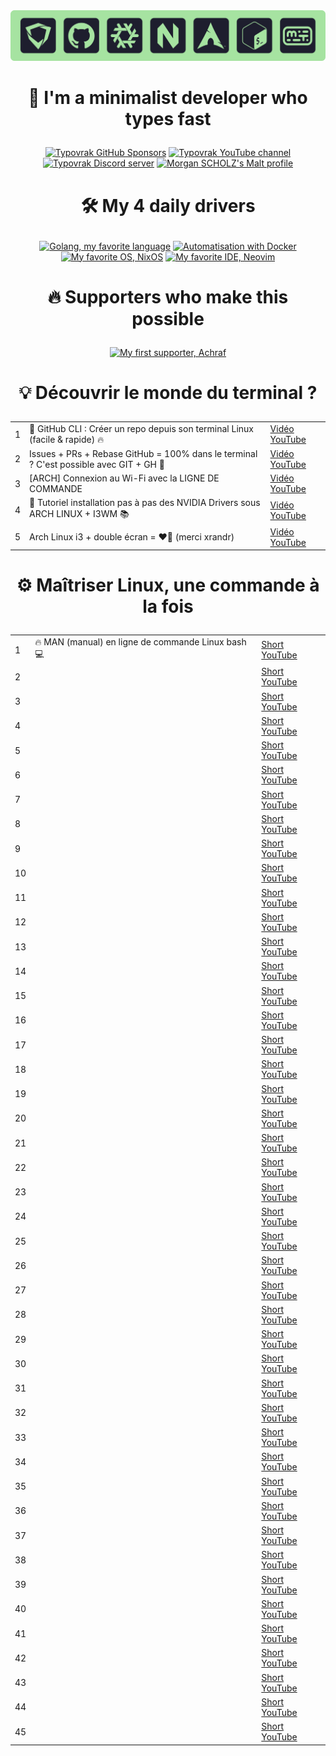 <div align="center">
  <a href="https://typovrak.tv/youtube"><img src="./typovrak-banner-hobbies-radius-min.png" alt="Typovrak banner"/></a>
</div>

# <p align="center">💜 I'm a minimalist developer who types fast</p>

<!-- Streak card: <div align="center">
  <a href="https://git.io/streak-stats">
    <img src="https://github-readme-streak-stats-eight.vercel.app?user=typovrak&theme=catppuccin-mocha&hide_border=false&border_radius=10" alt="Typovrak GitHub Streak">
  </a>
</div> -->

<!-- Cards: https://bentos.jkominovic.dev/ -->

<div align="center">
  <a href="https://github.com/sponsors/typovrak"><img src="https://bentos.jkominovic.dev/api/v1/generic-card?icon=siGithubsponsors&subtitle=Typovrak&size=square&rounded=24" alt="Typovrak GitHub Sponsors"/></a>
  <a href="https://typovrak.tv/youtube"><img src="https://bentos.jkominovic.dev/api/v1/generic-card?icon=siYoutube&subtitle=Typovrak&size=square&rounded=24" alt="Typovrak YouTube channel"/></a>
  <a href="https://typovrak.tv/discord"><img src="https://bentos.jkominovic.dev/api/v1/generic-card?icon=siDiscord&subtitle=Communaut%C3%A9&size=square&rounded=24" alt="Typovrak Discord server"/></a>
  <a href="https://typovrak.tv/malt"><img src="https://bentos.jkominovic.dev/api/v1/generic-card?icon=siMalt&subtitle=Morgan+SCHOLZ&size=square&rounded=24" alt="Morgan SCHOLZ's Malt profile"/></a>
</div>

# <p align="center">🛠 My 4 daily drivers</p>

<div align="center">
  <a href="https://mscholz.dev"><img src="https://bentos.jkominovic.dev/api/v1/generic-card?icon=siGo&subtitle=Langage+de+%3C3&size=square&rounded=24" alt="Golang, my favorite language"/></a>
  <a href="https://mscholz.dev"><img src="https://bentos.jkominovic.dev/api/v1/generic-card?icon=siDocker&subtitle=Automatisation&size=square&rounded=24" alt="Automatisation with Docker"/></a>
  <a href="https://mscholz.dev"><img src="https://bentos.jkominovic.dev/api/v1/generic-card?icon=siNixos&subtitle=OS+de+<3&size=square&rounded=24" alt="My favorite OS, NixOS"/></a>
  <a href="https://mscholz.dev"><img src="https://bentos.jkominovic.dev/api/v1/generic-card?icon=siNeovim&subtitle=IDE+de+<3&size=square&rounded=24" alt="My favorite IDE, Neovim"/></a>
</div>

# <p align="center">🔥 Supporters who make this possible</p>

<div align="center">
  <a href="https://buymeacoffee.com/typovrak"><img src="https://bentos.jkominovic.dev/api/v1/generic-card?icon=siBuymeacoffee&subtitle=Achraf&size=square&rounded=24" alt="My first supporter, Achraf"/></a>
</div>

# <p align="center">💡 Découvrir le monde du terminal ?</p>

<div align="center">
  <table>
    <tbody>
      <tr>
        <td>1</td>
        <td>🐙 GitHub CLI : Créer un repo depuis son terminal Linux (facile & rapide) 🔥</td>
        <td><a href="https://www.youtube.com/watch?v=2SzUB51oNmM">Vidéo YouTube</a></td>
      </tr>
      <tr>
        <td>2</td>
        <td>Issues + PRs + Rebase GitHub = 100% dans le terminal ? C'est possible avec GIT + GH 💪</td>
        <td><a href="https://www.youtube.com/watch?v=283uyisTOXk">Vidéo YouTube</a></td>
      </tr>
      <tr>
        <td>3</td>
        <td>[ARCH] Connexion au Wi-Fi avec la LIGNE DE COMMANDE</td>
        <td><a href="https://www.youtube.com/watch?v=VS-3bpBlONg">Vidéo YouTube</a></td>
      </tr>
      <tr>
        <td>4</td>
        <td>🎒 Tutoriel installation pas à pas des NVIDIA Drivers sous ARCH LINUX + I3WM 📚</td>
        <td><a href="https://www.youtube.com/watch?v=54Z8nWC6d3w">Vidéo YouTube</a></td>
      </tr>
      <tr>
        <td>5</td>
        <td>Arch Linux i3 + double écran = ❤️‍🔥 (merci xrandr)</td>
        <td><a href="https://www.youtube.com/watch?v=VtSbprBbr3I">Vidéo YouTube</a></td>
      </tr>
    </tbody>
  </table>
</div>

# <p align="center">⚙️ Maîtriser Linux, une commande à la fois</p>

<div align="center">
  <table>
    <tbody>
      <tr>
        <td>1</td>
        <td>🔥 MAN (manual) en ligne de commande Linux bash 💻</td>
        <td><a href="https://www.youtube.com/shorts/TRSXEJNZbqA">Short YouTube</a></td>
      </tr>
      <tr>
        <td>2</td>
        <td></td>
        <td><a href="">Short YouTube</a></td>
      </tr>
      <tr>
        <td>3</td>
        <td></td>
        <td><a href="">Short YouTube</a></td>
      </tr>
      <tr>
        <td>4</td>
        <td></td>
        <td><a href="">Short YouTube</a></td>
      </tr>
      <tr>
        <td>5</td>
        <td></td>
        <td><a href="">Short YouTube</a></td>
      </tr>
      <tr>
        <td>6</td>
        <td></td>
        <td><a href="">Short YouTube</a></td>
      </tr>
      <tr>
        <td>7</td>
        <td></td>
        <td><a href="">Short YouTube</a></td>
      </tr>
      <tr>
        <td>8</td>
        <td></td>
        <td><a href="">Short YouTube</a></td>
      </tr>
      <tr>
        <td>9</td>
        <td></td>
        <td><a href="">Short YouTube</a></td>
      </tr>
      <tr>
        <td>10</td>
        <td></td>
        <td><a href="">Short YouTube</a></td>
      </tr>
      <tr>
        <td>11</td>
        <td></td>
        <td><a href="">Short YouTube</a></td>
      </tr>
      <tr>
        <td>12</td>
        <td></td>
        <td><a href="">Short YouTube</a></td>
      </tr>
      <tr>
        <td>13</td>
        <td></td>
        <td><a href="">Short YouTube</a></td>
      </tr>
      <tr>
        <td>14</td>
        <td></td>
        <td><a href="">Short YouTube</a></td>
      </tr>
      <tr>
        <td>15</td>
        <td></td>
        <td><a href="">Short YouTube</a></td>
      </tr>
      <tr>
        <td>16</td>
        <td></td>
        <td><a href="">Short YouTube</a></td>
      </tr>
      <tr>
        <td>17</td>
        <td></td>
        <td><a href="">Short YouTube</a></td>
      </tr>
      <tr>
        <td>18</td>
        <td></td>
        <td><a href="">Short YouTube</a></td>
      </tr>
      <tr>
        <td>19</td>
        <td></td>
        <td><a href="">Short YouTube</a></td>
      </tr>
      <tr>
        <td>20</td>
        <td></td>
        <td><a href="">Short YouTube</a></td>
      </tr>
      <tr>
        <td>21</td>
        <td></td>
        <td><a href="">Short YouTube</a></td>
      </tr>
      <tr>
        <td>22</td>
        <td></td>
        <td><a href="">Short YouTube</a></td>
      </tr>
      <tr>
        <td>23</td>
        <td></td>
        <td><a href="">Short YouTube</a></td>
      </tr>
      <tr>
        <td>24</td>
        <td></td>
        <td><a href="">Short YouTube</a></td>
      </tr>
      <tr>
        <td>25</td>
        <td></td>
        <td><a href="">Short YouTube</a></td>
      </tr>
      <tr>
        <td>26</td>
        <td></td>
        <td><a href="">Short YouTube</a></td>
      </tr>
      <tr>
        <td>27</td>
        <td></td>
        <td><a href="">Short YouTube</a></td>
      </tr>
      <tr>
        <td>28</td>
        <td></td>
        <td><a href="">Short YouTube</a></td>
      </tr>
      <tr>
        <td>29</td>
        <td></td>
        <td><a href="">Short YouTube</a></td>
      </tr>
      <tr>
        <td>30</td>
        <td></td>
        <td><a href="">Short YouTube</a></td>
      </tr>
      <tr>
        <td>31</td>
        <td></td>
        <td><a href="">Short YouTube</a></td>
      </tr>
      <tr>
        <td>32</td>
        <td></td>
        <td><a href="">Short YouTube</a></td>
      </tr>
      <tr>
        <td>33</td>
        <td></td>
        <td><a href="">Short YouTube</a></td>
      </tr>
      <tr>
        <td>34</td>
        <td></td>
        <td><a href="">Short YouTube</a></td>
      </tr>
      <tr>
        <td>35</td>
        <td></td>
        <td><a href="">Short YouTube</a></td>
      </tr>
      <tr>
        <td>36</td>
        <td></td>
        <td><a href="">Short YouTube</a></td>
      </tr>
      <tr>
        <td>37</td>
        <td></td>
        <td><a href="">Short YouTube</a></td>
      </tr>
      <tr>
        <td>38</td>
        <td></td>
        <td><a href="">Short YouTube</a></td>
      </tr>
      <tr>
        <td>39</td>
        <td></td>
        <td><a href="">Short YouTube</a></td>
      </tr>
      <tr>
        <td>40</td>
        <td></td>
        <td><a href="">Short YouTube</a></td>
      </tr>
      <tr>
        <td>41</td>
        <td></td>
        <td><a href="">Short YouTube</a></td>
      </tr>
      <tr>
        <td>42</td>
        <td></td>
        <td><a href="">Short YouTube</a></td>
      </tr>
      <tr>
        <td>43</td>
        <td></td>
        <td><a href="">Short YouTube</a></td>
      </tr>
      <tr>
        <td>44</td>
        <td></td>
        <td><a href="">Short YouTube</a></td>
      </tr>
      <tr>
        <td>45</td>
        <td></td>
        <td><a href="">Short YouTube</a></td>
      </tr>
    </tbody>
  </table>
</div>
